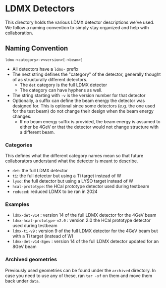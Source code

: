# LDMX Detectors
This directory holds the various LDMX detector descriptions we've used.
We follow a naming convention to simply stay organized and help with
collaboration.

## Naming Convention
`ldmx-<category>-v<version>[-<beam>]`

- All detectors have a `ldmx-` prefix
- The next string defines the "category" of the detector, generally
  thought of as structurally different detectors.
  - The `det` category is the full LDMX detector
  - The category can have hyphens as well.
- The string starting with `-v` is the version number for that detector
- Optionally, a suffix can define the beam energy the detector was
  designed for. This is optional since some detectors (e.g. the one
  used for the test beam) do not change their design when the beam
  energy changes.
  - If no beam energy suffix is provided, the beam energy is assumed
    to either be 4GeV or that the detector would not change structure
    with a different beam.

### Categories
This defines what the different category names mean so that future
collaborators understand what the detector is meant to describe.
- `det`: the full LDMX detector
- `ti`: the full detector but using a Ti target instead of W
- `lyso`: the full detector but using a LYSO target instead of W
- `hcal-prototype`: the HCal prototype detector used during testbeam
- `reduced`: reduced LDMX to be ran in 2024

### Examples
- `ldmx-det-v14` : version 14 of the full LDMX detector for the 4GeV beam
- `ldmx-hcal-prototype-v2.0` : version 2.0 the HCal prototype detector used during testbeam
- `ldmx-ti-v9` : version 9 of the full LDMX detector for the 4GeV beam but with a Ti target (instead of W)
- `ldmx-det-v14-8gev` : version 14 of the full LDMX detector updated for an 8GeV beam

### Archived geometries
Previously used geometries can be found under the `archived` directory. In case you need to use any of these, ran `tar -xf` on them and move them back under `data`.

